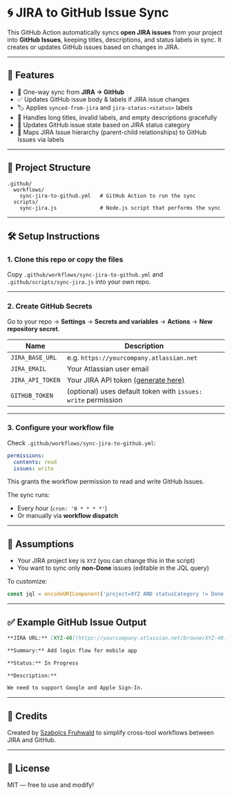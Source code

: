 # 🌀 JIRA to GitHub Issue Sync

This GitHub Action automatically syncs **open JIRA issues** from your project into **GitHub Issues**, keeping titles, descriptions, and status labels in sync. It creates or updates GitHub issues based on changes in JIRA.

---

## 🚀 Features

- 🔁 One-way sync from **JIRA → GitHub**
- ✅ Updates GitHub issue body & labels if JIRA issue changes
- 🏷️ Applies `synced-from-jira` and `jira-status:<status>` labels
- 🧼 Handles long titles, invalid labels, and empty descriptions gracefully
- 📅 Updates GitHub issue state based on JIRA status category
- 📝 Maps JIRA Issue hierarchy (parent-child relationships) to GitHub Issues via labels

---

## 📁 Project Structure

```
.github/
  workflows/
    sync-jira-to-github.yml   # GitHub Action to run the sync
  scripts/
    sync-jira.js              # Node.js script that performs the sync
```

---

## 🛠 Setup Instructions

### 1. Clone this repo or copy the files

Copy `.github/workflows/sync-jira-to-github.yml` and `.github/scripts/sync-jira.js` into your own repo.

---

### 2. Create GitHub Secrets

Go to your repo → **Settings** → **Secrets and variables** → **Actions** → **New repository secret**.

| Name              | Description                                          |
|-------------------|------------------------------------------------------|
| `JIRA_BASE_URL`   | e.g. `https://yourcompany.atlassian.net`            |
| `JIRA_EMAIL`      | Your Atlassian user email                           |
| `JIRA_API_TOKEN`  | Your JIRA API token [(generate here)](https://id.atlassian.com/manage-profile/security/api-tokens) |
| `GITHUB_TOKEN`    | (optional) uses default token with `issues: write` permission |

---

### 3. Configure your workflow file

Check `.github/workflows/sync-jira-to-github.yml`:

```yaml
permissions:
  contents: read
  issues: write
```

This grants the workflow permission to read and write GitHub Issues.

The sync runs:
- Every hour (`cron: '0 * * * *'`)
- Or manually via **workflow dispatch**

---

## 📌 Assumptions

- Your JIRA project key is `XYZ` (you can change this in the script)
- You want to sync only **non-Done** issues (editable in the JQL query)

To customize:
```js
const jql = encodeURIComponent('project=XYZ AND statusCategory != Done');
```

---

## ✅ Example GitHub Issue Output

```markdown
**JIRA URL:** [XYZ-40](https://yourcompany.atlassian.net/browse/XYZ-40)

**Summary:** Add login flow for mobile app

**Status:** In Progress

**Description:**

We need to support Google and Apple Sign-In.
```

---

## 🙌 Credits

Created by [Szabolcs Fruhwald](https://github.com/szab100) to simplify cross-tool workflows between JIRA and GitHub.

---

## 📄 License

MIT — free to use and modify!
